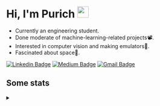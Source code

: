 <h1 align="left">Hi, I'm Purich
<img src="https://media.giphy.com/media/hvRJCLFzcasrR4ia7z/giphy.gif" width="30px"/></h1>

* Currently an engineering student.
* Done moderate of machine-learning-related projects:film_projector:.
* Interested in computer vision and making emulators:space_invader:.
* Fascinated about space:milky_way:.

[![Linkedin Badge](https://img.shields.io/badge/-Purich-blue?style=flat-square&logo=Linkedin&logoColor=white&link=https://www.linkedin.com/in/purich-siritip-16b3b3255/)](https://www.linkedin.com/in/purich-siritip-16b3b3255) [![Medium Badge](https://img.shields.io/badge/-@purich-gray?style=flat-square&labelColor=000000&logo=Medium&link=https://medium.com/@phuritsiritip)](https://medium.com/@phuritsiritip)
[![Gmail Badge](https://img.shields.io/badge/-mark.phurit@gmail.com-c14438?style=flat-square&logo=Gmail&logoColor=white&link=mailto:mark.phurit@gmail.com)](mailto:mark.phurit@gmail.com)

## Some stats

<details>
  <summary></summary>
  
  <!--START_SECTION:waka-->
**I'm an Early 🐤** 

```text
🌞 Morning                449 commits         ██████████░░░░░░░░░░░░░░░   38.21 % 
🌆 Daytime                345 commits         ███████░░░░░░░░░░░░░░░░░░   29.36 % 
🌃 Evening                336 commits         ███████░░░░░░░░░░░░░░░░░░   28.60 % 
🌙 Night                  45 commits          █░░░░░░░░░░░░░░░░░░░░░░░░   03.83 % 
```


📊 **This Week I Spent My Time On** 

```text
💬 Programming Languages: 
Java                     4 mins              █████████████████████████   100.00 % 

🐱‍💻 Projects: 
task2                    4 mins              ███████████████████████░░   92.71 % 
task1                    0 secs              ██░░░░░░░░░░░░░░░░░░░░░░░   07.29 % 
```


<!--END_SECTION:waka-->

  <!--START_SECTION:waka-simple-->

```text
From: 19 January 2023 - To: 26 September 2023

Total Time: 83 hrs 3 mins

Python         65 hrs 51 mins  ███████████████████▓░░░░░   79.29 %
Java           9 hrs 17 mins   ██▓░░░░░░░░░░░░░░░░░░░░░░   11.19 %
C++            1 hr 42 mins    ▓░░░░░░░░░░░░░░░░░░░░░░░░   02.06 %
YAML           50 mins         ▒░░░░░░░░░░░░░░░░░░░░░░░░   01.02 %
Text           43 mins         ▒░░░░░░░░░░░░░░░░░░░░░░░░   00.88 %
Prolog         39 mins         ▒░░░░░░░░░░░░░░░░░░░░░░░░   00.80 %
```

<!--END_SECTION:waka-simple-->

  <!--![Anurag's GitHub stats](https://github-readme-stats.vercel.app/api?username=vikimark&show_icons=true&theme=gruvbox_light)-->
  
</details>

<!--
**vikimark/vikimark** is a ✨ _special_ ✨ repository because its `README.md` (this file) appears on your GitHub profile.

Here are some ideas to get you started:

- 🔭 I’m currently working on ...
- 🌱 I’m currently learning ...
- 👯 I’m looking to collaborate on ...
- 🤔 I’m looking for help with ...
- 💬 Ask me about ...
- 📫 How to reach me: ...
- 😄 Pronouns: ...
- ⚡ Fun fact: ...
-->
